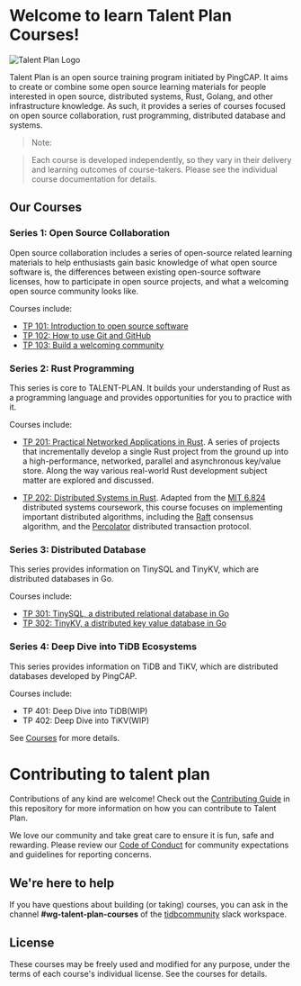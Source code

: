 # Welcome to learn Talent Plan Courses!

![Talent Plan Logo](media/talent-plan-logo.png)

Talent Plan is an open source training program initiated by PingCAP. It aims to create or combine some open source learning materials for people interested in open source, distributed systems, Rust, Golang, and other infrastructure knowledge. As such, it provides a series of courses focused on open source collaboration, rust programming, distributed database and systems.

> Note:

> Each course is developed independently, so they vary in their delivery and learning outcomes of course-takers. Please see the individual course documentation for details.

## Our Courses

### Series 1: Open Source Collaboration

Open source collaboration includes a series of open-source related learning materials to help  enthusiasts gain basic knowledge of what open source software is, the differences between existing open-source software licenses, how to participate in open source projects, and what a welcoming open source community looks like. 

Courses include:

- [TP 101: Introduction to open source software](courses/tp101-intro-to-oss.md)
- [TP 102: How to use Git and GitHub](courses/tp102-how-to-use-git-github.md)
- [TP 103: Build a welcoming community](courses/tp103-open-source-community.md)

### Series 2: Rust Programming

This series is core to TALENT-PLAN. It builds your understanding of Rust as a programming language and provides opportunities for you to practice with it.

Courses include:

- [TP 201: Practical Networked Applications in Rust](courses/rust/README.md). A series of projects that incrementally develop a single Rust project from the ground up into a high-performance, networked, parallel and asynchronous key/value store. Along the way various real-world Rust development subject matter are explored and discussed.

- [TP 202: Distributed Systems in Rust](courses/dss/README.md). Adapted from the [MIT 6.824](http://nil.csail.mit.edu/6.824/2017/index.html) distributed systems coursework, this course focuses on implementing important distributed algorithms, including the [Raft](https://raft.github.io/) consensus algorithm, and the [Percolator](https://storage.googleapis.com/pub-tools-public-publication-data/pdf/36726.pdf) distributed transaction protocol.

### Series 3: Distributed Database 

This series provides information on TinySQL and TinyKV, which are distributed databases in Go.

Courses include:

- [TP 301: TinySQL, a distributed relational database in Go](https://github.com/pingcap-incubator/tinysql)
- [TP 302: TinyKV, a distributed key value database in Go](https://github.com/pingcap-incubator/tinykv) 

### Series 4: Deep Dive into TiDB Ecosystems 

This series provides information on TiDB and TiKV, which are distributed databases developed by PingCAP.

Courses include:

- TP 401: Deep Dive into TiDB(WIP)
- TP 402: Deep Dive into TiKV(WIP)


See [Courses](courses/README.md) for more details.

# Contributing to talent plan

Contributions of any kind are welcome! Check out the [Contributing Guide](CONTRIBUTING.md) in this repository for more information on how you can contribute to Talent Plan. 

We love our community and take great care to ensure it is fun, safe and rewarding. Please review our [Code of Conduct](/CODE_OF_CONDUCT.md) for community expectations and guidelines for reporting concerns.


## We're here to help

If you have questions about building (or taking) courses, you can ask in the channel **#wg-talent-plan-courses** of the [tidbcommunity](https://pingcap.com/tidbslack/) slack workspace.

## License

These courses may be freely used and modified for any purpose, under the terms of each course's individual license. See the courses for details.

